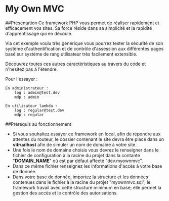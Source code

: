 # My Own MVC

##Présentation
Ce framework PHP vous permet de réaliser rapidement et efficacement vos sites.
Sa force réside dans sa simplicité et la rapidité d'apprentissage qui en
découle.

Via cet exemple voulu très générique vous pourrez tester la sécurité de son
système d'authentification et de contrôle d'assession aux différentes pages basé
sur système de rang utilisateur très facilement extensible.

Découvrez toutes ces autres caractéristiques au travers du code et n'hesitez pas
à l'étendre.

Pour l'essayer :

    En administrateur :
        log : admin@test.dev
        mdp : admin
    
    En utilisateur lambda :
        log : regular@test.dev
        mdp : regular

##Prérequis au fonctionnement
* Si vous souhaitez essayer ce framework en local, afin de répondre aux 
attentes du routeur, le dossier contenant le site devra être placé dans
un **vitrualhost** afin de simuler un nom de domaine à votre site.
* Une fois le nom de domaine choisis vous devrez le renseigner dans le
fichier de configuration à la racine du projet dans la contante
"**DOMAIN_NAME**" où est par défaut affecté "dev.myownmvc".
* Dans ce même fichier renseignez les informations d'accès à votre base de
donnée.
* Dans votre base de donnée, importez la structure et les données contenues
dans le fichier à la racine du projet "myownmvc.sql", le framework
travail avec cette structure minimum en base; elle permet la gestion des
accès et le contrôle des autorisations.
